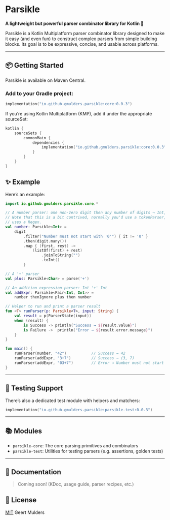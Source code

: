 # Parsikle

**A lightweight but powerful parser combinator library for Kotlin 🚀**

Parsikle is a Kotlin Multiplatform parser combinator library designed to make it easy (and even fun) to construct
complex parsers from simple building blocks. Its goal is to be expressive, concise, and usable across platforms.

---

## 📦 Getting Started

Parsikle is available on Maven Central.

### Add to your Gradle project:

```kotlin
implementation("io.github.gmulders.parsikle:core:0.0.3")
```
If you’re using Kotlin Multiplatform (KMP), add it under the appropriate sourceSet:

```kotlin
kotlin {
    sourceSets {
        commonMain {
            dependencies {
                implementation("io.github.gmulders.parsikle:core:0.0.3")
            }
        }
    }
}
```

## ✨ Example
Here’s an example:
```kotlin
import io.github.gmulders.parsikle.core.*

// A number parser: one non-zero digit then any number of digits → Int,
// Note that this is a bit contrived, normally you'd use a tokenParser, that
// uses a Regex.
val number: Parsikle<Int> =
    digit
        .filter("Number must not start with '0'") { it != '0' }
        .then(digit.many())
        .map { (first, rest) ->
            (listOf(first) + rest)
                .joinToString("")
                .toInt()
        }

// A '+' parser
val plus: Parsikle<Char> = parse('+')

// An addition expression parser: Int '+' Int
val addExpr: Parsikle<Pair<Int, Int>> =
    number thenIgnore plus then number

// Helper to run and print a parser result
fun <T> runParser(p: Parsikle<T>, input: String) {
    val result = p(ParserState(input))
    when (result) {
        is Success -> println("Success → ${result.value}")
        is Failure ->  println("Error → ${result.error.message}")
    }
}

fun main() {
    runParser(number, "42")           // Success → 42
    runParser(addExpr, "3+7")         // Success → (3, 7)
    runParser(addExpr, "03+7")        // Error → Number must not start with '0'
}

```

---

## 🧪 Testing Support
There’s also a dedicated test module with helpers and matchers:
```kotlin
implementation("io.github.gmulders.parsikle:parsikle-test:0.0.3")
```

---

## 📚 Modules
- `parsikle-core`: The core parsing primitives and combinators
- `parsikle-test`: Utilities for testing parsers (e.g. assertions, golden tests)

---

## 📖 Documentation
> Coming soon! (KDoc, usage guide, parser recipes, etc.)

## 🔗 License
[MIT](https://opensource.org/license/MIT) Geert Mulders